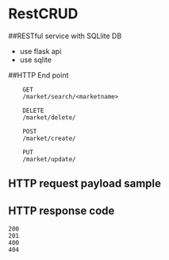 # RestCRUD


##RESTful service with SQLlite DB
 - use flask api
 - use sqlite
 
##HTTP End point 

		GET  
		/market/search/<marketname>

		DELETE
		/market/delete/

		POST
		/market/create/

		PUT
		/market/update/

## HTTP request payload sample


## HTTP response code
	200
	201
	400
	404

